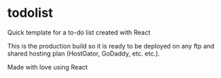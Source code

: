 # todolist
Quick template for a to-do list created with React


This is the production build so it is ready to be deployed on any ftp and shared hosting plan (HostGator, GoDaddy, etc. etc.).

Made with love using React

